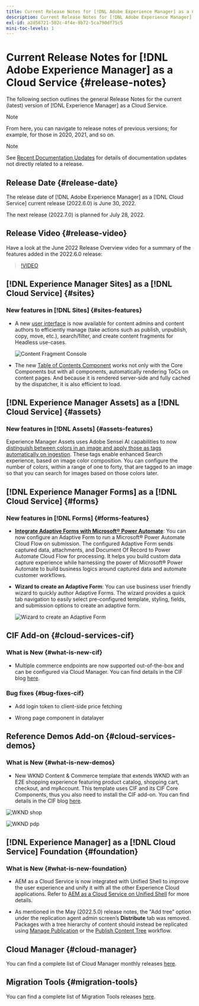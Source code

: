 ```yaml
---
title: Current Release Notes for [!DNL Adobe Experience Manager] as a Cloud Service.
description: Current Release Notes for [!DNL Adobe Experience Manager] as a Cloud Service.
exl-id: a2d56721-502c-4f4e-9b72-5ca790df75c5
mini-toc-levels: 1
---
```


# Current Release Notes for [!DNL Adobe Experience Manager] as a Cloud Service {#release-notes}

The following section outlines the general Release Notes for the current (latest) version of [!DNL Experience Manager] as a Cloud Service.

>[!NOTE]
>
>From here, you can navigate to release notes of previous versions; for example, for those in 2020, 2021, and so on.

>[!NOTE]
>
>See [Recent Documentation Updates](https://experienceleague.adobe.com/docs/experience-manager-release-information/aem-release-updates/doc-updates/documentation-updates.html) for details of documentation updates not directly related to a release.

## Release Date {#release-date}

The release date of [!DNL Adobe Experience Manager] as a [!DNL Cloud Service] current release (2022.6.0) is June 30, 2022.

The next release (2022.7.0) is planned for July 28, 2022.

## Release Video {#release-video}

Have a look at the June 2022 Release Overview video for a summary of the features added in the 2022.6.0 release:

>[!VIDEO](https://video.tv.adobe.com/v/344308/?quality=12)

## [!DNL Experience Manager Sites] as a [!DNL Cloud Service] {#sites}

### New features in [!DNL Sites] {#sites-features}

* A new [user interface](/help/headless/content-fragments/content-fragment-console.md) is now available for content admins and content authors to efficiently manage (take actions such as publish, unpublish, copy, move, etc.), search/filter, and create content fragments for Headless use-cases.

    ![Content Fragment Console](/help/release-notes/assets/cf-ui.png)

* The new [Table of Contents Component](https://experienceleague.adobe.com/docs/experience-manager-core-components/using/components/tableofcontents.html) works not only with the Core Components but with all components, automatically rendering ToCs on content pages. And because it is rendered server-side and fully cached by the dispatcher, it is also efficient to load.

## [!DNL Experience Manager Assets] as a [!DNL Cloud Service] {#assets}

### New features in [!DNL Assets] {#assets-features}

Experience Manager Assets uses Adobe Sensei AI capabilities to now [distinguish between colors in an image and apply those as tags automatically on ingestion](../../assets/color-tag-images.md). These tags enable enhanced Search experience, based on image color composition. You can configure the number of colors, within a range of one to forty, that are tagged to an image so that you can search for images based on those colors later.

## [!DNL Experience Manager Forms] as a [!DNL Cloud Service] {#forms}

### New features in [!DNL Forms] {#forms-features}

* **[Integrate Adaptive Forms with Microsoft® Power Automate](/help/forms/forms-microsoft-power-automate-integration.md)**: You can now configure an Adaptive Form to run a Microsoft® Power Automate Cloud Flow on submission. The configured Adaptive Form sends captured data, attachments, and Document Of Record to Power Automate Cloud Flow for processing. It helps you build custom data capture experience while harnessing the power of Microsoft® Power Automate to build business logics around captured data and automate customer workflows.

* **Wizard to create an Adaptive Form**: You can use business user friendly wizard to quickly author Adaptive Forms. The wizard provides a quick tab navigation to easily select pre-configured template, styling, fields, and submission options to create an adaptive form.

    ![Wizard to create an Adaptive Form](/help/release-notes/assets/wizard.png)

## CIF Add-on {#cloud-services-cif}

### What is New {#what-is-new-cif}

* Multiple commerce endpoints are now supported out-of-the-box and can be configured via Cloud Manager. You can find details in the CIF blog [here](https://medium.com/adobetech/use-aem-as-a-cloud-service-with-multiple-adobe-commerce-systems-9295612a9554).

### Bug fixes {#bug-fixes-cif}

* Add login token to client-side price fetching

* Wrong page component in datalayer

## Reference Demos Add-on {#cloud-services-demos}

### What is New {#what-is-new-demos}

* New WKND Content & Commerce template that extends WKND with an E2E shopping experience featuring product catalog, shopping cart, checkout, and myAccount. This template uses CIF and its CIF Core Components, thus you also need to install the CIF add-on. You can find details in the CIF blog [here](https://medium.com/adobetech/learn-how-to-create-a-shoppable-experience-with-the-new-wknd-reference-site-and-cif-b3b2c161f67e).

 ![WKND shop](/help/assets/CIF/wknd_shop.png)

 ![WKND pdp](/help/assets/CIF/wknd_pdp.png)

## [!DNL Experience Manager] as a [!DNL Cloud Service] Foundation {#foundation}

### What is New {#what-is-new-foundation}

* AEM as a Cloud Service is now integrated with Unified Shell to improve the user experience and unify it with all the other Experience Cloud applications. Refer to [AEM as a Cloud Service on Unified Shell](/help/overview/aem-cloud-service-on-unified-shell.md) for more details.

* As mentioned in the May (2022.5.0) release notes, the "Add tree” option under the replication agent admin screen’s **Distribute** tab was removed. Packages with a tree hierarchy of content should instead be replicated using [Manage Publication](/help/operations/replication.md#manage-publication) or the [Publish Content Tree](/help/operations/replication.md#manage-publication#publish-content-tree-workflow) workflow.

## Cloud Manager {#cloud-manager}

You can find a complete list of Cloud Manager monthly releases [here](/help/implementing/cloud-manager/release-notes-cloud-manager/release-notes-cm-current.md).

## Migration Tools {#migration-tools}

You can find a complete list of Migration Tools releases [here](/help/journey-migration/release-notes/release-notes-migration-tools-current.md).
